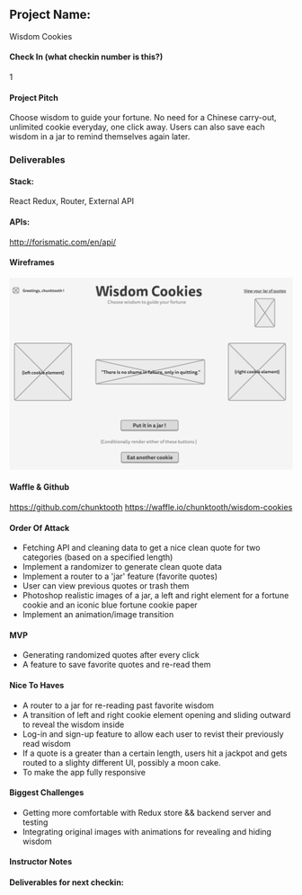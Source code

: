 ## Project Name: 
Wisdom Cookies

#### Check In (what checkin number is this?)
1

#### Project Pitch
Choose wisdom to guide your fortune. No need for a Chinese carry-out, unlimited cookie everyday, one click away. Users can also save each wisdom in a jar to remind themselves again later. 

### Deliverables

#### Stack: 
React Redux, Router, External API

#### APIs:
http://forismatic.com/en/api/

#### Wireframes
![home](https://github.com/chunktooth/wisdom-cookies/blob/master/src/images/wisdom-wireframe-home.png)

#### Waffle & Github
https://github.com/chunktooth
https://waffle.io/chunktooth/wisdom-cookies

#### Order Of Attack
- Fetching API and cleaning data to get a nice clean quote for two categories (based on a specified length)
- Implement a randomizer to generate clean quote data
- Implement a router to a 'jar' feature (favorite quotes)
- User can view previous quotes or trash them
- Photoshop realistic images of a jar, a left and right element for a fortune cookie and an iconic blue fortune cookie paper
- Implement an animation/image transition

#### MVP
- Generating randomized quotes after every click
- A feature to save favorite quotes and re-read them

#### Nice To Haves
- A router to a jar for re-reading past favorite wisdom 
- A transition of left and right cookie element opening and sliding outward to reveal the wisdom inside
- Log-in and sign-up feature to allow each user to revist their previously read wisdom
- If a quote is a greater than a certain length, users hit a jackpot and gets routed to a slighty different UI, possibly a moon cake.
- To make the app fully responsive

#### Biggest Challenges
- Getting more comfortable with Redux store && backend server and testing
- Integrating original images with animations for revealing and hiding wisdom

#### Instructor Notes

#### Deliverables for next checkin:
